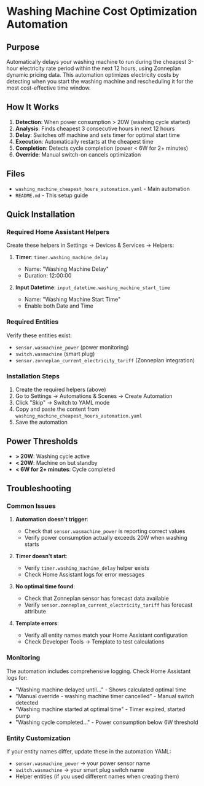 # Washing Machine Cost Optimization Automation

## Purpose
Automatically delays your washing machine to run during the cheapest 3-hour electricity rate period within the next 12 hours, using Zonneplan dynamic pricing data. This automation optimizes electricity costs by detecting when you start the washing machine and rescheduling it for the most cost-effective time window.

## How It Works
1. **Detection**: When power consumption > 20W (washing cycle started)
2. **Analysis**: Finds cheapest 3 consecutive hours in next 12 hours
3. **Delay**: Switches off machine and sets timer for optimal start time
4. **Execution**: Automatically restarts at the cheapest time
5. **Completion**: Detects cycle completion (power < 6W for 2+ minutes)
6. **Override**: Manual switch-on cancels optimization

## Files
- `washing_machine_cheapest_hours_automation.yaml` - Main automation
- `README.md` - This setup guide

## Quick Installation

### Required Home Assistant Helpers
Create these helpers in Settings → Devices & Services → Helpers:

1. **Timer**: `timer.washing_machine_delay`
   - Name: "Washing Machine Delay"
   - Duration: 12:00:00

2. **Input Datetime**: `input_datetime.washing_machine_start_time`
   - Name: "Washing Machine Start Time"
   - Enable both Date and Time

### Required Entities
Verify these entities exist:
- `sensor.wasmachine_power` (power monitoring)
- `switch.wasmachine` (smart plug)
- `sensor.zonneplan_current_electricity_tariff` (Zonneplan integration)

### Installation Steps
1. Create the required helpers (above)
2. Go to Settings → Automations & Scenes → Create Automation
3. Click "Skip" → Switch to YAML mode
4. Copy and paste the content from `washing_machine_cheapest_hours_automation.yaml`
5. Save the automation

## Power Thresholds
- **> 20W**: Washing cycle active
- **< 20W**: Machine on but standby
- **< 6W for 2+ minutes**: Cycle completed

## Troubleshooting

### Common Issues
1. **Automation doesn't trigger**: 
   - Check that `sensor.wasmachine_power` is reporting correct values
   - Verify power consumption actually exceeds 20W when washing starts

2. **Timer doesn't start**: 
   - Verify `timer.washing_machine_delay` helper exists
   - Check Home Assistant logs for error messages

3. **No optimal time found**: 
   - Check that Zonneplan sensor has forecast data available
   - Verify `sensor.zonneplan_current_electricity_tariff` has forecast attribute

4. **Template errors**: 
   - Verify all entity names match your Home Assistant configuration
   - Check Developer Tools → Template to test calculations

### Monitoring
The automation includes comprehensive logging. Check Home Assistant logs for:
- "Washing machine delayed until..." - Shows calculated optimal time
- "Manual override - washing machine timer cancelled" - Manual switch detected  
- "Washing machine started at optimal time" - Timer expired, started pump
- "Washing cycle completed..." - Power consumption below 6W threshold

### Entity Customization
If your entity names differ, update these in the automation YAML:
- `sensor.wasmachine_power` → your power sensor name
- `switch.wasmachine` → your smart plug switch name
- Helper entities (if you used different names when creating them)